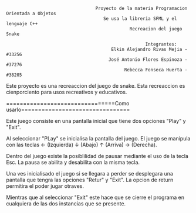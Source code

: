                                       Proyecto de la materia Programacion Orientada a Objetos
                                         Se usa la libreria SFML y el lenguaje C++
                                                   Recreacion del juego Snake 
                                                   
                                                         Integrantes:
                                            Elkin Alejandro Rivas Mejia - #33256
                                           José Antonio Flores Espinoza - #37276
                                                 Rebecca Fonseca Huerta - #38205

Este proyecto es una recreaccion del juego de snake. 
Esta recreaccion es cienporciento para usos recreativos y educativos.

================================Como usarlo================================

Este juego consiste en una pantalla inicial que tiene dos opciones "Play" y "Exit".
 
  Al seleccionar "PLay" se inicialisa la pantalla del juego. 
  El juego se manipula con las teclas
      ← (Izquierda) 
      ↓ (Abajo)
      ↑ (Arriva) 
      → (Derecha).   
      
  Dentro del juego existe la posiblilidad de pausar mediante el uso de la tecla Esc. 
    La pausa se abilita y desabilita con la misma tecla.

   Una ves inicialisado el juego si se llegara a perder se desplegara una pantalla que tengra las opciones "Retur" y "Exit".
     La opcion de return permitira el poder jugar otraves. 
     
  Mientras que al seleccionar "Exit" este hace que se cierre el programa en cualquiera de las dos instancias que se presente. 
